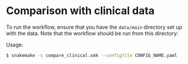 # Comparison with clinical data

To run the workflow, ensure that you have the `data/main` directory set up with the data.
Note that the workflow should be run from this directory:

Usage:

```bash
$ snakemake -s compare_clinical.smk --configfile CONFIG_NAME.yaml
```

